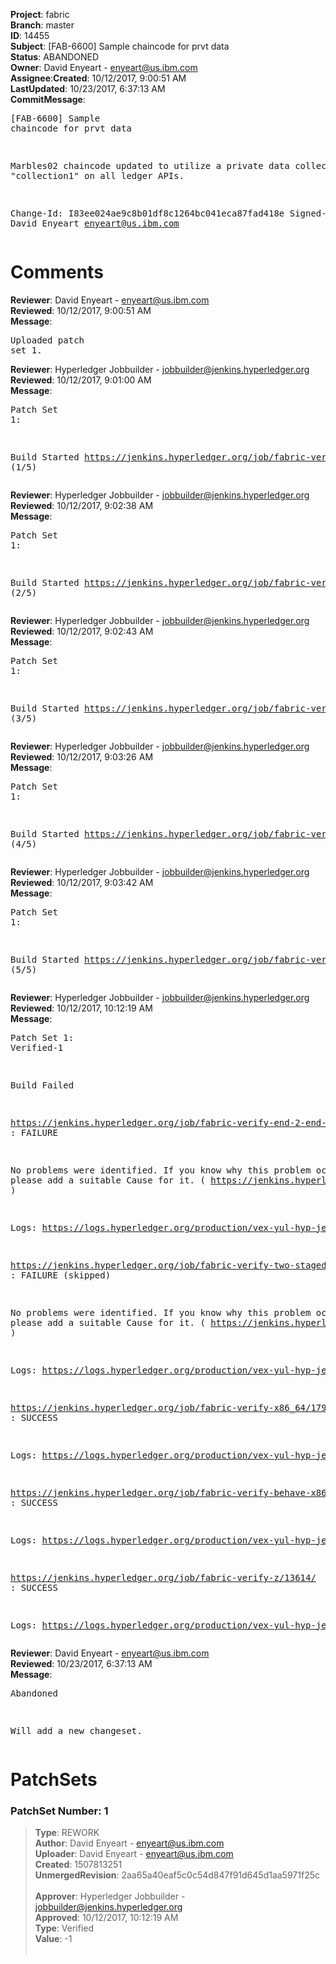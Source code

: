 <strong>Project</strong>: fabric</br><strong>Branch</strong>: master<br><strong>ID</strong>: 14455<br><strong>Subject</strong>: [FAB-6600] Sample chaincode for prvt data<br><strong>Status</strong>: ABANDONED<br><strong>Owner</strong>: David Enyeart - enyeart@us.ibm.com<br><strong>Assignee</strong>:<strong>Created</strong>: 10/12/2017, 9:00:51 AM<br><strong>LastUpdated</strong>: 10/23/2017, 6:37:13 AM<br><strong>CommitMessage</strong>:<br><pre>[FAB-6600] Sample chaincode for prvt data

Marbles02 chaincode updated to utilize a
private data collection "collection1" on all
ledger APIs.

Change-Id: I83ee024ae9c8b01df8c1264bc041eca87fad418e
Signed-off-by: David Enyeart <enyeart@us.ibm.com>
</pre><h1>Comments</h1><strong>Reviewer</strong>: David Enyeart - enyeart@us.ibm.com<br><strong>Reviewed</strong>: 10/12/2017, 9:00:51 AM<br><strong>Message</strong>: <pre>Uploaded patch set 1.</pre><strong>Reviewer</strong>: Hyperledger Jobbuilder - jobbuilder@jenkins.hyperledger.org<br><strong>Reviewed</strong>: 10/12/2017, 9:01:00 AM<br><strong>Message</strong>: <pre>Patch Set 1:

Build Started https://jenkins.hyperledger.org/job/fabric-verify-z/13614/ (1/5)</pre><strong>Reviewer</strong>: Hyperledger Jobbuilder - jobbuilder@jenkins.hyperledger.org<br><strong>Reviewed</strong>: 10/12/2017, 9:02:38 AM<br><strong>Message</strong>: <pre>Patch Set 1:

Build Started https://jenkins.hyperledger.org/job/fabric-verify-end-2-end-x86_64/9514/ (2/5)</pre><strong>Reviewer</strong>: Hyperledger Jobbuilder - jobbuilder@jenkins.hyperledger.org<br><strong>Reviewed</strong>: 10/12/2017, 9:02:43 AM<br><strong>Message</strong>: <pre>Patch Set 1:

Build Started https://jenkins.hyperledger.org/job/fabric-verify-x86_64/17909/ (3/5)</pre><strong>Reviewer</strong>: Hyperledger Jobbuilder - jobbuilder@jenkins.hyperledger.org<br><strong>Reviewed</strong>: 10/12/2017, 9:03:26 AM<br><strong>Message</strong>: <pre>Patch Set 1:

Build Started https://jenkins.hyperledger.org/job/fabric-verify-two-staged-ci-check-x86_64/613/ (4/5)</pre><strong>Reviewer</strong>: Hyperledger Jobbuilder - jobbuilder@jenkins.hyperledger.org<br><strong>Reviewed</strong>: 10/12/2017, 9:03:42 AM<br><strong>Message</strong>: <pre>Patch Set 1:

Build Started https://jenkins.hyperledger.org/job/fabric-verify-behave-x86_64/11902/ (5/5)</pre><strong>Reviewer</strong>: Hyperledger Jobbuilder - jobbuilder@jenkins.hyperledger.org<br><strong>Reviewed</strong>: 10/12/2017, 10:12:19 AM<br><strong>Message</strong>: <pre>Patch Set 1: Verified-1

Build Failed 

https://jenkins.hyperledger.org/job/fabric-verify-end-2-end-x86_64/9514/ : FAILURE

No problems were identified. If you know why this problem occurred, please add a suitable Cause for it. ( https://jenkins.hyperledger.org/job/fabric-verify-end-2-end-x86_64/9514/ )

Logs: https://logs.hyperledger.org/production/vex-yul-hyp-jenkins-1/fabric-verify-end-2-end-x86_64/9514

https://jenkins.hyperledger.org/job/fabric-verify-two-staged-ci-check-x86_64/613/ : FAILURE (skipped)

No problems were identified. If you know why this problem occurred, please add a suitable Cause for it. ( https://jenkins.hyperledger.org/job/fabric-verify-two-staged-ci-check-x86_64/613/ )

Logs: https://logs.hyperledger.org/production/vex-yul-hyp-jenkins-1/fabric-verify-two-staged-ci-check-x86_64/613

https://jenkins.hyperledger.org/job/fabric-verify-x86_64/17909/ : SUCCESS

Logs: https://logs.hyperledger.org/production/vex-yul-hyp-jenkins-1/fabric-verify-x86_64/17909

https://jenkins.hyperledger.org/job/fabric-verify-behave-x86_64/11902/ : SUCCESS

Logs: https://logs.hyperledger.org/production/vex-yul-hyp-jenkins-1/fabric-verify-behave-x86_64/11902

https://jenkins.hyperledger.org/job/fabric-verify-z/13614/ : SUCCESS

Logs: https://logs.hyperledger.org/production/vex-yul-hyp-jenkins-1/fabric-verify-z/13614</pre><strong>Reviewer</strong>: David Enyeart - enyeart@us.ibm.com<br><strong>Reviewed</strong>: 10/23/2017, 6:37:13 AM<br><strong>Message</strong>: <pre>Abandoned

Will add a new changeset.</pre><h1>PatchSets</h1><h3>PatchSet Number: 1</h3><blockquote><strong>Type</strong>: REWORK<br><strong>Author</strong>: David Enyeart - enyeart@us.ibm.com<br><strong>Uploader</strong>: David Enyeart - enyeart@us.ibm.com<br><strong>Created</strong>: 1507813251<br><strong>UnmergedRevision</strong>: 2aa65a40eaf5c0c54d847f91d645d1aa5971f25c<br><br><strong>Approver</strong>: Hyperledger Jobbuilder - jobbuilder@jenkins.hyperledger.org<br><strong>Approved</strong>: 10/12/2017, 10:12:19 AM<br><strong>Type</strong>: Verified<br><strong>Value</strong>: -1<br><br></blockquote>